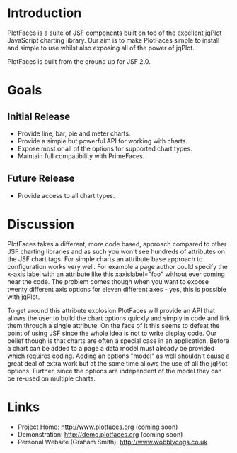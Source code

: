 # Introduction #
PlotFaces is a suite of JSF components built on top of the excellent [jqPlot](http://www.jqplot.com/) JavaScript charting library. Our aim is to make PlotFaces simple to install and simple to use whilst also exposing all of the power of jqPlot.

PlotFaces is built from the ground up for JSF 2.0.

# Goals #
## Initial Release ##
  * Provide line, bar, pie and meter charts.
  * Provide a simple but powerful API for working with charts.
  * Expose most or all of the options for supported chart types.
  * Maintain full compatibility with PrimeFaces.

## Future Release ##
  * Provide access to all chart types.

# Discussion #

PlotFaces takes a different, more code based, approach compared to other JSF charting libraries and as such you won't see hundreds of attributes on the JSF chart tags. For simple charts an attribute base approach to configuration works very well. For example a page author could specify the x-axis label with an attribute like this xaxislabel="foo" without ever coming near the code. The problem comes though when you want to expose twenty different axis options for eleven different axes - yes, this is possible with jqPlot.

To get around this attribute explosion PlotFaces will provide an API that allows the user to build the chart options quickly and simply in code and link them through a single attribute. On the face of it this seems to defeat the point of using JSF since the whole idea is not to write display code. Our belief though is that charts are often a special case in an application. Before a chart can be added to a page a data model must already be provided which requires coding. Adding an options "model" as well shouldn't cause a great deal of extra work but at the same time allows the use of all the jqPlot options. Further, since the options are independent of the model they can be re-used on multiple charts.

# Links #

  * Project Home: http://www.plotfaces.org (coming soon)
  * Demonstration: http://demo.plotfaces.org (coming soon)
  * Personal Website (Graham Smith): http://www.wobblycogs.co.uk